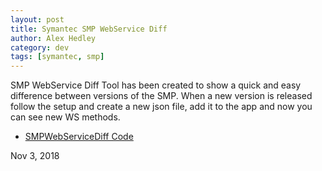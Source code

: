 ```yaml
---
layout: post
title: Symantec SMP WebService Diff
author: Alex Hedley
category: dev
tags: [symantec, smp]
---
```


SMP WebService Diff Tool has been created to show a quick and easy difference between versions of the SMP. When a new version is released follow the setup and create a new json file, add it to the app and now you can see new WS methods.

- [SMPWebServiceDiff Code](https://github.com/Protirus/SMPWebServiceDiff)

Nov 3, 2018
